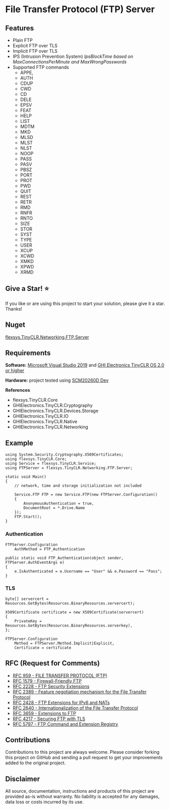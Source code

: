 # File Transfer Protocol (FTP) Server

## Features
- Plain FTP
- Explicit FTP over TLS
- Implicit FTP over TLS
- IPS (Intrusion Prevention System) *IpsBlockTime based on MaxConnectionsPerMinute and MaxWrongPasswords*
- Supported FTP commands
    - APPE,
    - AUTH
    - CDUP
    - CWD
    - CD
    - DELE
    - EPSV
    - FEAT
    - HELP
    - LIST
    - MDTM
    - MKD
    - MLSD
    - MLST
    - NLST
    - NOOP
    - PASS
    - PASV
    - PBSZ
    - PORT
    - PROT
    - PWD
    - QUIT
    - REST
    - RETR
    - RMD
    - RNFR
    - RNTO
    - SIZE
    - STOR
    - SYST
    - TYPE
    - USER
    - XCUP
    - XCWD
    - XMKD
    - XPWD
    - XRMD

## Give a Star! :star:

If you like or are using this project to start your solution, please give it a star. Thanks!

## Nuget

[flexsys.TinyCLR.Networking.FTP.Server](https://www.nuget.org/packages/flexsys.TinyCLR.Networking.FTP.Server/)

## Requirements

**Software:** [Microsoft Visual Studio 2019](https://visualstudio.microsoft.com/downloads/) and [GHI Electronics TinyCLR OS 2.0 or higher](https://www.ghielectronics.com/)

**Hardware:** project tested using [SCM20260D Dev](https://www.ghielectronics.com/sitcore/dev/)

**References**
- flexsys.TinyCLR.Core
- GHIElectronics.TinyCLR.Cryptography
- GHIElectronics.TinyCLR.Devices.Storage
- GHIElectronics.TinyCLR.IO
- GHIElectronics.TinyCLR.Native
- GHIElectronics.TinyCLR.Networking

## Example

```CSharp
using System.Security.Cryptography.X509Certificates;
using flexsys.TinyCLR.Core;
using Service = flexsys.TinyCLR.Service;
using FTPServer = flexsys.TinyCLR.Networking.FTP.Server;

static void Main()
{
    // network, time and storage initialization not included

    Service.FTP FTP = new Service.FTP(new FTPServer.Configuration()
    {
        AnonymousAuthentication = true,
        DocumentRoot = *.Drive.Name
    });
    FTP.Start();
}
```

### Authentication

```CSharp
FTPServer.Configuration
    AuthMethod = FTP_Authentication

public static void FTP_Authentication(object sender, FTPServer.AuthEventArgs e)
{
    e.IsAuthenticated = e.Username == "User" && e.Password == "Pass";
}
```

### TLS

```CSharp
byte[] servercert = Resources.GetBytes(Resources.BinaryResources.servercert);

X509Certificate certificate = new X509Certificate(servercert)
{
    PrivateKey = Resources.GetBytes(Resources.BinaryResources.serverkey),
};

FTPServer.Configuration
    Method = FTPServer.Method.Implicit|Explicit,
    Certificate = certificate
```

## RFC (Request for Comments)
- [RFC 959 - FILE TRANSFER PROTOCOL (FTP)](http://www.ietf.org/rfc/rfc959.txt)
- [RFC 1579 - Firewall-Friendly FTP](http://tools.ietf.org/rfc/rfc1579.txt)
- [RFC 2228 - FTP Security Extensions](http://tools.ietf.org/rfc/rfc2228.txt)
- [RFC 2389 - Feature negotiation mechanism for the File Transfer Protocol](http://tools.ietf.org/rfc/rfc2389.txt)
- [RFC 2428 - FTP Extensions for IPv6 and NATs](http://tools.ietf.org/rfc/rfc2428.txt)
- [RFC 2640 - Internationalization of the File Transfer Protocol](http://tools.ietf.org/rfc/rfc2640.txt)
- [RFC 3659 - Extensions to FTP](http://www.ietf.org/rfc/rfc3659.txt)
- [RFC 4217 - Securing FTP with TLS](http://www.ietf.org/rfc/rfc4217.txt)
- [RFC 5797 - FTP Command and Extension Registry](http://www.ietf.org/rfc/rfc4217.txt)

## Contributions

Contributions to this project are always welcome. Please consider forking this project on GitHub and sending a pull request to get your improvements added to the original project.

## Disclaimer

All source, documentation, instructions and products of this project are provided as-is without warranty. No liability is accepted for any damages, data loss or costs incurred by its use.
